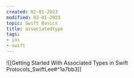 ```yaml
---
created: 02-01-2023 
modified: 02-01-2023 
topic: Swift Basics 
title: associatedtype
tags:
- ios
- swift
---
```


![[Getting Started With Associated Types in Swift Protocols_SwiftLee#^1a7bb3]]